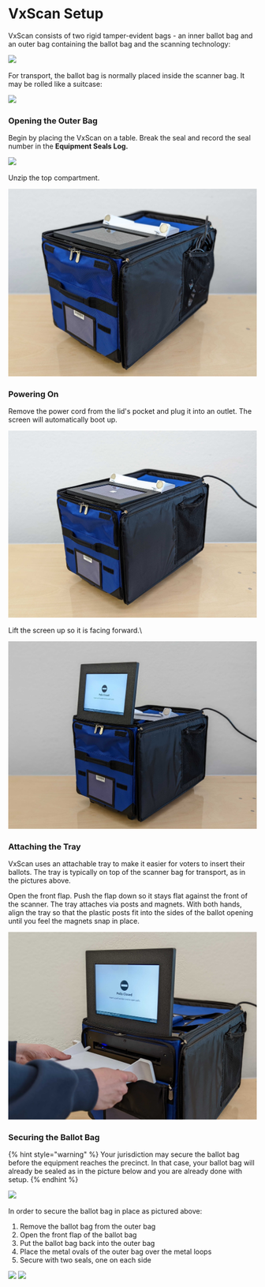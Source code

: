 # VxScan Setup

VxScan consists of two rigid tamper-evident bags - an inner ballot bag and an outer bag containing the ballot bag and the scanning technology:

![](<../../.gitbook/assets/image (206).png>)

For transport, the ballot bag is normally placed inside the scanner bag. It may be rolled like a suitcase:

![](../../.gitbook/assets/PXL\_20220216\_011608780.PORTRAIT.jpg)

### Opening the Outer Bag

Begin by placing the VxScan on a table. Break the seal and record the seal number in the **Equipment Seals Log.**

![](<../../.gitbook/assets/image (204).png>)

Unzip the top compartment.

![](<../../.gitbook/assets/image (104).png>)

### Powering On

Remove the power cord from the lid's pocket and plug it into an outlet. The screen will automatically boot up.

![](<../../.gitbook/assets/image (156).png>)

Lift the screen up so it is facing forward.\


![](<../../.gitbook/assets/image (114).png>)

### Attaching the Tray

VxScan uses an attachable tray to make it easier for voters to insert their ballots. The tray is typically on top of the scanner bag for transport, as in the pictures above.

Open the front flap. Push the flap down so it stays flat against the front of the scanner. The tray attaches via posts and magnets. With both hands, align the tray so that the plastic posts fit into the sides of the ballot opening until you feel the magnets snap in place.&#x20;

![](<../../.gitbook/assets/image (183).png>)

### Securing the Ballot Bag

{% hint style="warning" %}
Your jurisdiction may secure the ballot bag before the equipment reaches the precinct. In that case, your ballot bag will already be sealed as in the picture below and you are already done with setup.&#x20;
{% endhint %}

![](../../.gitbook/assets/IMG\_5073.jpeg)

In order to secure the ballot bag in place as pictured above:

1. Remove the ballot bag from the outer bag
2. Open the front flap of the ballot bag
3. Put the ballot bag back into the outer bag
4. Place the metal ovals of the outer bag over the metal loops
5. Secure with two seals, one on each side

![](../../.gitbook/assets/IMG\_5107.jpeg) ![](../../.gitbook/assets/IMG\_5108.jpeg)
